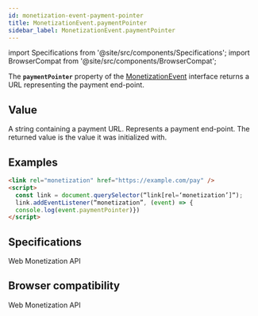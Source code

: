 ```yaml
---
id: monetization-event-payment-pointer
title: MonetizationEvent.paymentPointer
sidebar_label: MonetizationEvent.paymentPointer
---
```


import Specifications from '@site/src/components/Specifications';
import BrowserCompat from '@site/src/components/BrowserCompat';

The **`paymentPointer`** property of the [MonetizationEvent](monetization-event.md) interface returns a URL representing the payment end-point.

## Value

A string containing a payment URL. Represents a payment end-point. The returned value is the value it was initialized with.

## Examples

```html
<link rel="monetization" href="https://example.com/pay" />
<script>
  const link = document.querySelector(“link[rel=‘monetization’]“);
  link.addEventListener(“monetization”, (event) => {
  console.log(event.paymentPointer)})
</script>
```

## Specifications

<Specifications link="paymentpointer-attribute">Web Monetization API</Specifications>

## Browser compatibility

<BrowserCompat dataFileName="paymentPointer">Web Monetization API</BrowserCompat>
